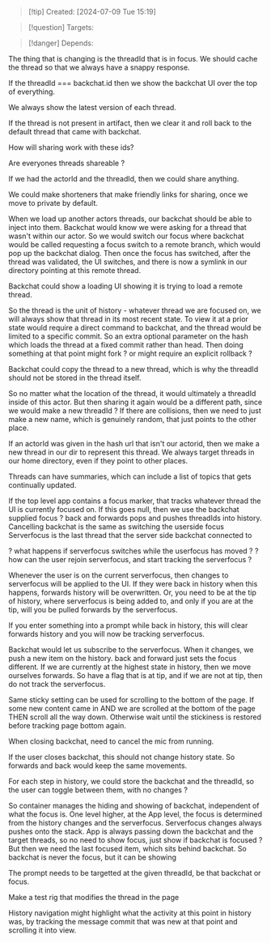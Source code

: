 
>[!tip] Created: [2024-07-09 Tue 15:19]

>[!question] Targets: 

>[!danger] Depends: 

The thing that is changing is the threadId that is in focus.
We should cache the thread so that we always have a snappy response.

If the threadId === backchat.id then we show the backchat UI over the top of everything.

We always show the latest version of each thread.

If the thread is not present in artifact, then we clear it and roll back to the default thread that came with backchat.

How will sharing work with these ids?

Are everyones threads shareable ?

If we had the actorId and the threadId, then we could share anything.

We could make shorteners that make friendly links for sharing, once we move to private by default.

When we load up another actors threads, our backchat should be able to inject into them.
Backchat would know we were asking for a thread that wasn't within our actor.
So we would switch our focus where backchat would be called requesting a focus switch to a remote branch, which would pop up the backchat dialog.
Then once the focus has switched, after the thread was validated, the UI switches, and there is now a symlink in our directory pointing at this remote thread.

Backchat could show a loading UI showing it is trying to load a remote thread.

So the thread is the unit of history - whatever thread we are focused on, we will always show that thread in its most recent state.  To view it at a prior state would require a direct command to backchat, and the thread would be limited to a specific commit.  So an extra optional parameter on the hash which loads the thread at a fixed commit rather than head.  Then doing something at that point might fork ? or might require an explicit rollback ?

Backchat could copy the thread to a new thread, which is why the threadId should not be stored in the thread itself.

So no matter what the location of the thread, it would ultimately a threadId inside of this actor.
But then sharing it again would be a different path, since we would make a new threadId ?
If there are collisions, then we need to just make a new name, which is genuinely random, that just points to the other place.

If an actorId was given in the hash url that isn't our actorid, then we make a new thread in our dir to represent this thread.  We always target threads in our home directory, even if they point to other places.

Threads can have summaries, which can include a list of topics that gets continually updated.

If the top level app contains a focus marker, that tracks whatever thread the UI is currently focused on.
If this goes null, then we use the backchat supplied focus ?
back and forwards pops and pushes threadIds into history.
Cancelling backchat is the same as switching the userside focus
Serverfocus is the last thread that the server side backchat connected to

? what happens if serverfocus switches while the userfocus has moved ?
? how can the user rejoin serverfocus, and start tracking the serverfocus ?

Whenever the user is on the current serverfocus, then changes to serverfocus will be applied to the UI.  If they were back in history when this happens, forwards history will be overwritten.
Or, you need to be at the tip of history, where serverfocus is being added to, and only if you are at the tip, will you be pulled forwards by the serverfocus.

If you enter something into a prompt while back in history, this will clear forwards history and you will now be tracking serverfocus.

Backchat would let us subscribe to the serverfocus.
When it changes, we push a new item on the history.
back and forward just sets the focus different.
If we are currently at the highest state in history, then we move ourselves forwards.
So have a flag that is at tip, and if we are not at tip, then do not track the serverfocus.

Same sticky setting can be used for scrolling to the bottom of the page.
If some new content came in AND we are scrolled at the bottom of the page THEN scroll all the way down.  Otherwise wait until the stickiness is restored before tracking page bottom again.

When closing backchat, need to cancel the mic from running.

If the user closes backchat, this should not change history state.  So forwards and back would keep the same movements.

For each step in history, we could store the backchat and the threadId, so the user can toggle between them, with no changes ?

So container manages the hiding and showing of backchat, independent of what the focus is.
One level higher, at the App level, the focus is determined from the history changes and the serverfocus.  Serverfocus changes always pushes onto the stack.
App is always passing down the backchat and the target threads, so no need to show focus, just show if backchat is focused ?
But then we need the last focused item, which sits behind backchat.
So backchat is never the focus, but it can be showing

The prompt needs to be targetted at the given threadId, be that backchat or focus.

Make a test rig that modifies the thread in the page

History navigation might highlight what the activity at this point in history was, by tracking the message commit that was new at that point and scrolling it into view.